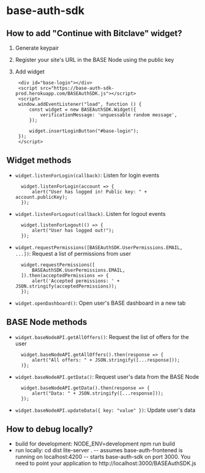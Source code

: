 base-auth-sdk
=============

How to add "Continue with Bitclave" widget?
-------------------------------------------

1. Generate keypair
2. Register your site's URL in the BASE Node using the public key
3. Add widget

        <div id="base-login"></div>
        <script src="https://base-auth-sdk-prod.herokuapp.com/BASEAuthSDK.js"></script>
        <script>
        window.addEventListener("load", function () {
            const widget = new BASEAuthSDK.Widget({
                verificationMessage: 'unguessable random message',
            });

            widget.insertLoginButton("#base-login");
        });
        </script>


Widget methods
--------------

- `widget.listenForLogin(callback)`: Listen for login events

        widget.listenForLogin(account => {
            alert("User has logged in! Public key: " + account.publicKey);
        });


- `widget.listenForLogout(callback)`. Listen for logout events

        widget.listenForLogout(() => {
            alert("User has logged out!");
        });

- `widget.requestPermissions([BASEAuthSDK.UserPermissions.EMAIL, ...])`: Request a list of permissions from user

        widget.requestPermissions([
            BASEAuthSDK.UserPermissions.EMAIL,
        ]).then(acceptedPermissions => {
            alert('Accepted permissions: ' + JSON.stringify(acceptedPermissions));
        });

- `widget.openDashboard()`: Open user's BASE dashboard in a new tab


BASE Node methods
-----------------

- `widget.baseNodeAPI.getAllOffers()`: Request the list of offers for the user

        widget.baseNodeAPI.getAllOffers().then(response => {
            alert("All offers: " + JSON.stringify([...response]));
        )};

- `widget.baseNodeAPI.getData()`: Request user's data from the BASE Node

        widget.baseNodeAPI.getData().then(response => {
            alert("Data: " + JSON.stringify([...response]));
        });

- `widget.baseNodeAPI.updateData({ key: "value" })`: Update user's data


How to debug locally?
-------------------------------------------
- build for development: NODE_ENV=development npm run build
- run locally: cd dist lite-server .
-- assumes base-auth-frontened is running on localhost:4200
-- starts base-auth-sdk on port 3000. You need to point your application to http://localhost:3000/BASEAuthSDK.js
